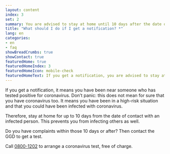 ```yaml
---
layout: content
index: 3
set: 2
summary: You are advised to stay at home until 10 days after the date of contact. Do you have complaints? Then make sure you are tested.
title: "What should I do if I get a notification? *"
lang: en
categories:
- en
- faq
showBreadCrumbs: true
showContact: true
featuredHome: true
featuredHomeIndex: 3
featuredHomeIcon: mobile-check
featuredHomeText: If you get a notification, you are advised to stay at home and get tested for coronavirus.
---
```


If you get a notification, it means you have been near someone who has tested positive for coronavirus. Don’t panic: this does not mean for sure that you have coronavirus too. It means you have been in a high-risk situation and that you could have been infected with coronavirus. 

Therefore, stay at home for up to 10 days from the date of contact with an infected person. This prevents you from infecting others as well.

Do you have complaints within those 10 days or after? Then contact the GGD to get a test.

Call [0800-1202](tel:+318001202) to arrange a coronavirus test, free of charge.

